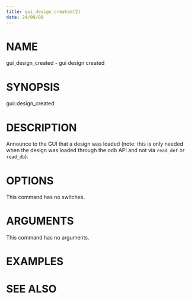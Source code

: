 ```yaml
---
title: gui_design_created(2)
date: 24/09/08
---
```


# NAME

gui_design_created - gui design created

# SYNOPSIS

gui::design_created


# DESCRIPTION

Announce to the GUI that a design was loaded 
(note: this is only needed when the design was loaded through the odb API and not via ``read_def`` or ``read_db``):

# OPTIONS

This command has no switches.

# ARGUMENTS

This command has no arguments.

# EXAMPLES

# SEE ALSO
